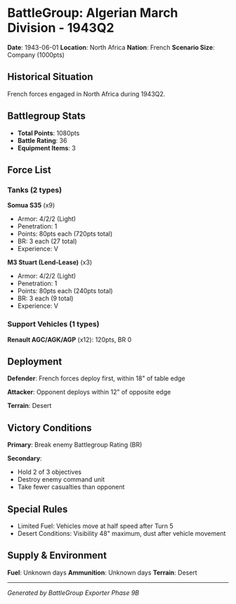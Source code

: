 # BattleGroup: Algerian March Division - 1943Q2

**Date**: 1943-06-01
**Location**: North Africa
**Nation**: French
**Scenario Size**: Company (1000pts)

## Historical Situation

French forces engaged in North Africa during 1943Q2.

## Battlegroup Stats

- **Total Points**: 1080pts
- **Battle Rating**: 36
- **Equipment Items**: 3

## Force List

### Tanks (2 types)

**Somua S35** (x9)
- Armor: 4/2/2 (Light)
- Penetration: 1
- Points: 80pts each (720pts total)
- BR: 3 each (27 total)
- Experience: V

**M3 Stuart (Lend-Lease)** (x3)
- Armor: 4/2/2 (Light)
- Penetration: 1
- Points: 80pts each (240pts total)
- BR: 3 each (9 total)
- Experience: V

### Support Vehicles (1 types)

**Renault AGC/AGK/AGP** (x12): 120pts, BR 0

## Deployment

**Defender**: French forces deploy first, within 18" of table edge

**Attacker**: Opponent deploys within 12" of opposite edge

**Terrain**: Desert

## Victory Conditions

**Primary**: Break enemy Battlegroup Rating (BR)

**Secondary**:
- Hold 2 of 3 objectives
- Destroy enemy command unit
- Take fewer casualties than opponent

## Special Rules

- Limited Fuel: Vehicles move at half speed after Turn 5
- Desert Conditions: Visibility 48" maximum, dust after vehicle movement

## Supply & Environment

**Fuel**: Unknown days
**Ammunition**: Unknown days
**Terrain**: Desert

---

*Generated by BattleGroup Exporter Phase 9B*
